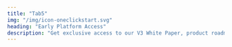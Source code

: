 ```yaml
---
title: "Tab5"
img: "/img/icon-oneclickstart.svg"
heading: "Early Platform Access"
description: "Get exclusive access to our V3 White Paper, product roadmap, private Alpha, Beta, and more."
---
```

